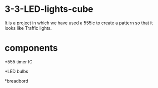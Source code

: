 # 3-3-LED-lights-cube
It is a project in which we have used a 555ic to create a pattern so that it looks like Traffic lights. 
# components
*555 timer IC

*LED bulbs

*breadbord
